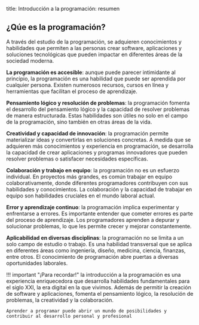 title: Introducción a la programación: resumen

## ¿Qúe es la programación?

A través del estudio de la programación, se adquieren conocimientos y habilidades que permiten a las personas crear software, aplicaciones y soluciones tecnológicas que pueden impactar en diferentes áreas de la sociedad moderna.

**La programación es accesible**: aunque puede parecer intimidante al principio, la programación es una habilidad que puede ser aprendida por cualquier persona. Existen numerosos recursos, cursos en línea y herramientas que facilitan el proceso de aprendizaje.

**Pensamiento lógico y resolución de problemas**: la programación fomenta el desarrollo del pensamiento lógico y la capacidad de resolver problemas de manera estructurada. Estas habilidades son útiles no solo en el campo de la programación, sino también en otras áreas de la vida.

**Creatividad y capacidad de innovación**: la programación permite materializar ideas y convertirlas en soluciones concretas. A medida que se adquieren más conocimientos y experiencia en programación, se desarrolla la capacidad de crear aplicaciones y programas innovadores que pueden resolver problemas o satisfacer necesidades específicas.

**Colaboración y trabajo en equipo**: la programación no es un esfuerzo individual. En proyectos más grandes, es común trabajar en equipo colaborativamente, donde diferentes programadores contribuyen con sus habilidades y conocimientos. La colaboración y la capacidad de trabajar en equipo son habilidades cruciales en el mundo laboral actual.

**Error y aprendizaje continuo**: la programación implica experimentar y enfrentarse a errores. Es importante entender que cometer errores es parte del proceso de aprendizaje. Los programadores aprenden a depurar y solucionar problemas, lo que les permite crecer y mejorar constantemente.

**Aplicabilidad en diversas disciplinas**: la programación no se limita a un solo campo de estudio o trabajo. 
Es una habilidad transversal que se aplica en diferentes áreas como ingeniería, diseño, medicina, ciencia,  finanzas, entre otros. El conocimiento de programación abre puertas a diversas oportunidades laborales.

!!! important "¡Para recordar!"
    la introducción a la programación es una experiencia enriquecedora que desarrolla habilidades fundamentales para el siglo XXI, la era digital en la que vivimos. Además de permitir la creación de software y aplicaciones, fomenta el pensamiento lógico, la resolución de problemas, la creatividad y la colaboración. 
    
    Aprender a programar puede abrir un mundo de posibilidades y contribuir al desarrollo personal y profesional